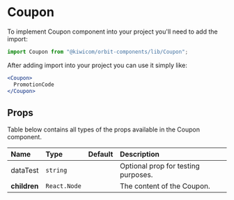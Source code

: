 # Coupon
To implement Coupon component into your project you'll need to add the import:
```jsx
import Coupon from "@kiwicom/orbit-components/lib/Coupon";
```
After adding import into your project you can use it simply like:
```jsx
<Coupon>
  PromotionCode
</Coupon>
```
## Props
Table below contains all types of the props available in the Coupon component.

| Name          | Type                             | Default         | Description                      |
| :------------ | :------------------------------- | :-------------- | :------------------------------- |
| dataTest      | `string`                         |                 | Optional prop for testing purposes.
| **children**  | `React.Node`                     |                 | The content of the Coupon.
